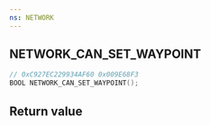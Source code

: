 ```yaml
---
ns: NETWORK
---
```

## NETWORK_CAN_SET_WAYPOINT

```c
// 0xC927EC229934AF60 0x009E68F3
BOOL NETWORK_CAN_SET_WAYPOINT();
```


## Return value
